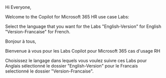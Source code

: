 Hi Everyone,

Welcome to the Copilot for Microsoft 365 HR use case Labs:

Select the language that you want for the Labs "English-Version" for English "Version-Francaise" for French.

Bonjour à tous,

Bienvenue à vous pour les Labs Copilot pour Microsoft 365 cas d'usage RH

Choisissez le langage dans lequels vous voulez suivre ces Labs pour Anglais sélectionné le dossier "English-Version" pour le Francais selectionné le dossier "Version-Francaise".